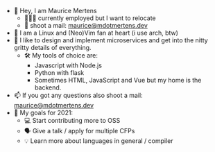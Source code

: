 - 👋 Hey, I am Maurice Mertens
  - 👨🏻‍💼 currently employed but I want to relocate
  - 📨 shoot a mail: maurice@mdotmertens.dev
- 🐧 I am a Linux and (Neo)Vim fan at heart (i use arch, btw)
- 📔 I like to design and implement microservices and get into the nitty gritty details of everything.
  - 🛠 My tools of choice are:
    - Javascript with Node.js
    - Python with flask
    - Sometimes HTML, JavaScript and Vue but my home is the backend.
- 📫 If you got any questions also shoot a mail: maurice@mdotmertens.dev
- 🏅 My goals for 2021:
  - 💻 Start contributing more to OSS
  - 🗣 Give a talk / apply for multiple CFPs 
  - 💡 Learn more about languages in general / compiler
<!---
MdotMertens/MdotMertens is a ✨ special ✨ repository because its `README.md` (this file) appears on your GitHub profile.
You can click the Preview link to take a look at your changes.
--->
